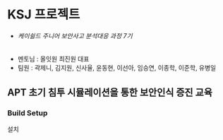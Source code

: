 # KSJ 프로젝트
*  ###### 케이쉴드 주니어 보안사고 분석대응 과정 7기
*  멘토님 : 올잇원 최진원 대표
*  팀원 : 곽제니, 김지원, 신사율, 윤동현, 이선아, 임승연, 이종학, 이준학, 유병일
## APT 초기 침투 시뮬레이션을 통한 보안인식 증진 교육


### Build Setup
설치
